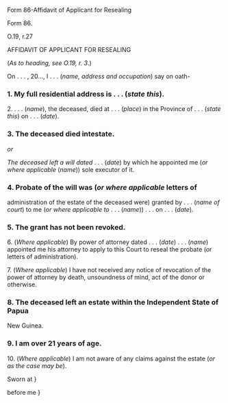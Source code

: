Form 86-Affidavit of Applicant for Resealing

Form 86.

O.19, r.27

AFFIDAVIT OF APPLICANT FOR RESEALING

(*As to heading, see O.19, r. 3*.)

On . . . , 20\..., I . . . (*name, address and occupation*) say on
oath-

### 1\. My full residential address is . . . (*state this*).

2\. . . . (*name*), the deceased, died at . . . (*place*) in the
Province of . . . (*state this*) on . . . (*date*).

### 3\. The deceased died intestate.

*or*

*The deceased left a will dated* . . . (*date*) by which he appointed me
(*or where applicable* (*name*)) sole executor of it.

### 4\. Probate of the will was (*or where applicable* letters of
administration of the estate of the deceased were) granted by . . .
(*name of court*) to me (*or where applicable to* . . . (*name*)) . . .
on . . . (*date*).

### 5\. The grant has not been revoked.

6\. (*Where applicable*) By power of attorney dated . . . (*date*) . . .
(*name*) appointed me his attorney to apply to this Court to reseal the
probate (or letters of administration).

7\. (*Where applicable*) I have not received any notice of revocation of
the power of attorney by death, unsoundness of mind, act of the donor or
otherwise.

### 8\. The deceased left an estate within the Independent State of Papua
New Guinea.

### 9\. I am over 21 years of age.

10\. (*Where applicable*) I am not aware of any claims against the
estate (*or as the case may be*).

Sworn at }

before me }

